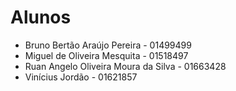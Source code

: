 # Alunos

* Bruno Bertão Araújo Pereira - 01499499
* Miguel de Oliveira Mesquita - 01518497
* Ruan Angelo Oliveira Moura da Silva - 01663428
* Vinícius Jordão - 01621857
